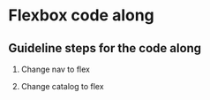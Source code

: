 # Flexbox code along

## Guideline steps for the code along

1. Change nav to flex

2. Change catalog to flex
